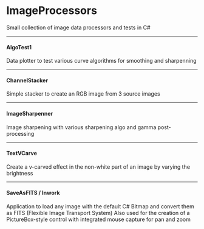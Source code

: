 # ImageProcessors
Small collection of image data processors and tests in C#

---
#### AlgoTest1 
Data plotter to test various curve algorithms for smoothing and sharpenning

---
#### ChannelStacker
Simple stacker to create an RGB image from 3 source images

---
#### ImageSharpenner
Image sharpening with various sharpening algo and gamma post-processing

---
#### TextVCarve
Create a v-carved effect in the non-white part of an image by varying the brightness

---
#### SaveAsFITS / Inwork
Application to load any image with the default C# Bitmap and convert them as FITS (Flexible Image Transport System)
Also used for the creation of a PictureBox-style control with integrated mouse capture for pan and zoom
